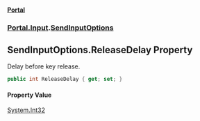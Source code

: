 #### [Portal](index.md 'index')
### [Portal.Input](Portal.Input.md 'Portal.Input').[SendInputOptions](Portal.Input.SendInputOptions.md 'Portal.Input.SendInputOptions')

## SendInputOptions.ReleaseDelay Property

Delay before key release.

```csharp
public int ReleaseDelay { get; set; }
```

#### Property Value
[System.Int32](https://docs.microsoft.com/en-us/dotnet/api/System.Int32 'System.Int32')